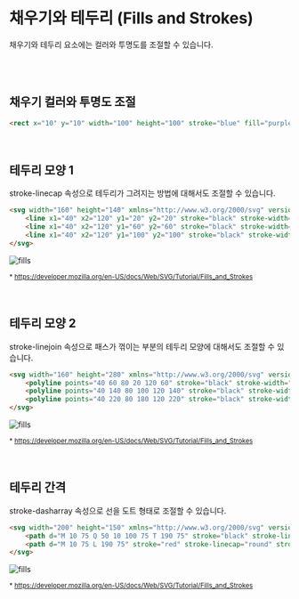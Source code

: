 # 채우기와 테두리 (Fills and Strokes)

채우기와 테두리 요소에는 컬러와 투명도를 조절할 수 있습니다.

<br><br>

## 채우기 컬러와 투명도 조절

```html
<rect x="10" y="10" width="100" height="100" stroke="blue" fill="purple" fill-opacity="0.5" stroke-opacity="0.8"/>
```

<br>

## 테두리 모양 1

stroke-linecap 속성으로 테두리가 그려지는 방법에 대해서도 조절할 수 있습니다.

```html
<svg width="160" height="140" xmlns="http://www.w3.org/2000/svg" version="1.1">
    <line x1="40" x2="120" y1="20" y2="20" stroke="black" stroke-width="20" stroke-linecap="butt"/>
    <line x1="40" x2="120" y1="60" y2="60" stroke="black" stroke-width="20" stroke-linecap="square"/>
    <line x1="40" x2="120" y1="100" y2="100" stroke="black" stroke-width="20" stroke-linecap="round"/>
</svg>
```

![fills](https://developer.mozilla.org/en-US/docs/Web/SVG/Tutorial/Fills_and_Strokes/svg_stroke_linecap_example.png)

<sub>* https://developer.mozilla.org/en-US/docs/Web/SVG/Tutorial/Fills_and_Strokes </sub>

<br>

## 테두리 모양 2

stroke-linejoin 속성으로 패스가 꺾이는 부분의 테두리 모양에 대해서도 조절할 수 있습니다.

```html
<svg width="160" height="280" xmlns="http://www.w3.org/2000/svg" version="1.1">
    <polyline points="40 60 80 20 120 60" stroke="black" stroke-width="20" stroke-linecap="butt" fill="none" stroke-linejoin="miter"/>
    <polyline points="40 140 80 100 120 140" stroke="black" stroke-width="20" stroke-linecap="round" fill="none" stroke-linejoin="round"/>
    <polyline points="40 220 80 180 120 220" stroke="black" stroke-width="20" stroke-linecap="square" fill="none" stroke-linejoin="bevel"/>
</svg>
```

![fills](https://developer.mozilla.org/en-US/docs/Web/SVG/Tutorial/Fills_and_Strokes/svg_stroke_linejoin_example.png)

<sub>* https://developer.mozilla.org/en-US/docs/Web/SVG/Tutorial/Fills_and_Strokes </sub>

<br>

## 테두리 간격

stroke-dasharray 속성으로 선을 도트 형태로 조절할 수 있습니다.

```html
<svg width="200" height="150" xmlns="http://www.w3.org/2000/svg" version="1.1">
    <path d="M 10 75 Q 50 10 100 75 T 190 75" stroke="black" stroke-linecap="round" stroke-dasharray="5,10,5" fill="none"/>
    <path d="M 10 75 L 190 75" stroke="red" stroke-linecap="round" stroke-width="1" stroke-dasharray="5,5" fill="none"/>
</svg>
```

![fills](https://developer.mozilla.org/en-US/docs/Web/SVG/Tutorial/Fills_and_Strokes/svg_stroke_dasharray_example.png)

<sub>* https://developer.mozilla.org/en-US/docs/Web/SVG/Tutorial/Fills_and_Strokes </sub>
